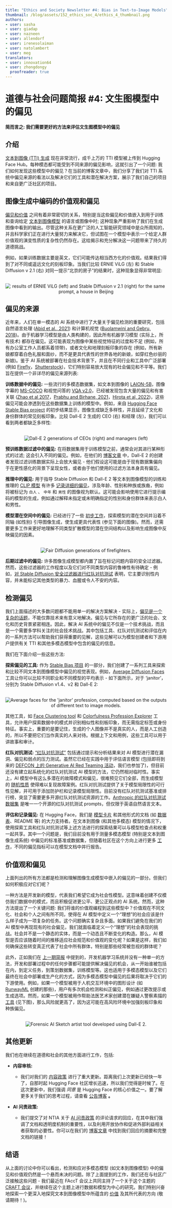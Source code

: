 ```yaml
---
title: "Ethics and Society Newsletter #4: Bias in Text-to-Image Models"
thumbnail: /blog/assets/152_ethics_soc_4/ethics_4_thumbnail.png
authors:
- user: sasha
- user: giadap
- user: nazneen
- user: allendorf
- user: irenesolaiman
- user: natolambert
- user: meg
translators:
- user: innovation64
- user: zhongdongy
  proofreader: true
---
```


# 道德与社会问题简报 #4: 文生图模型中的偏见


**简而言之: 我们需要更好的方法来评估文生图模型中的偏见**

## 介绍

[文本到图像 (TTI) 生成](https://huggingface.co/models?pipeline_tag=text-to-image&sort=downloads) 现在非常流行，成千上万的 TTI 模型被上传到 Hugging Face Hub。每种模态都可能受到不同来源的偏见影响，这就引出了一个问题: 我们如何发现这些模型中的偏见？在当前的博客文章中，我们分享了我们对 TTI 系统中偏见来源的看法以及解决它们的工具和潜在解决方案，展示了我们自己的项目和来自更广泛社区的项目。

## 图像生成中编码的价值观和偏见

[偏见和价值](https://www.sciencedirect.com/science/article/abs/pii/B9780080885797500119) 之间有着非常密切的关系，特别是当这些偏见和价值嵌入到用于训练和查询给定 [文本到图像模型](https://dl.acm.org/doi/abs/10.1145/3593013.3594095) 的语言或图像中时; 这种现象严重影响了我们在生成图像中看到的输出。尽管这种关系在更广泛的人工智能研究领域中是众所周知的，并且科学家们正在进行大量努力来解决它，但试图在一个模型中表示一个给定人群价值观的演变性质的复杂性仍然存在。这给揭示和充分解决这一问题带来了持久的道德挑战。

例如，如果训练数据主要是英文，它们可能传达相当西方化的价值观。结果我们得到了对不同或遥远文化的刻板印象。当我们比较 ERNIE ViLG (左) 和 Stable Diffusion v 2.1 (右) 对同一提示“北京的房子”的结果时，这种现象显得非常明显:

<p align="center">
 <br>
 <img src="https://huggingface.co/datasets/huggingface/documentation-images/resolve/main/blog/152_ethics_soc_4/ernie-sd.png" alt="results of ERNIE ViLG (left) and Stable Diffusion v 2.1 (right) for the same prompt, a house in Beijing" />
</p>

## 偏见的来源

近年来，人们在单一模态的 AI 系统中进行了大量关于偏见检测的重要研究，包括自然语言处理 ([Abid et al., 2021](https://dl.acm.org/doi/abs/10.1145/3461702.3462624)) 和计算机视觉 ([Buolamwini and Gebru, 2018](http://proceedings.mlr.press/v81/buolamwini18a/buolamwini18a.pdf))。由于机器学习模型是由人类构建的，因此所有机器学习模型 (实际上，所有技术) 都存在偏见。这可能表现为图像中某些视觉特征的过度和不足 (例如，所有办公室工作人员都系着领带)，或者文化和地理刻板印象的存在 (例如，所有新娘都穿着白色礼服和面纱，而不是更具代表性的世界各地的新娘，如穿红色纱丽的新娘)。鉴于 AI 系统被部署在社会技术背景下，并且在不同行业和工具中广泛部署 (例如 [Firefly](https://www.adobe.com/sensei/generative-ai/firefly.html)，[Shutterstock](https://www.shutterstock.com/ai-image-generator))，它们特别容易放大现有的社会偏见和不平等。我们旨在提供一个非详尽的偏见来源列表:

**训练数据中的偏见:** 一些流行的多模态数据集，如文本到图像的 [LAION-5B](https://laion.ai/blog/laion-5b/)，图像字幕的 [MS-COCO](https://cocodataset.org/) 和视觉问答的 [VQA v2.0](https://paperswithcode.com/dataset/visual-question-answering-v2-0)，已经被发现包含大量的偏见和有害关联 ([Zhao et al 2017](https://aclanthology.org/D17-1323/)，[Prabhu and Birhane, 2021](https://huggingface.co/papers/2110.01963)，[Hirota et al, 2022](https://facctconference.org/static/pdfs_2022/facct22-3533184.pdf))，这些偏见可能会渗透到在这些数据集上训练的模型中。例如，来自 [Hugging Face Stable Bias project](https://huggingface.co/spaces/society-ethics/StableBias) 的初步结果显示，图像生成缺乏多样性，并且延续了文化和身份群体的常见刻板印象。比较 Dall-E 2 生成的 CEO (右) 和经理 (左)，我们可以看到两者都缺乏多样性:

<p align="center">
 <br>
 <img src="https://huggingface.co/datasets/huggingface/documentation-images/resolve/main/blog/152_ethics_soc_4/CEO_manager.png" alt="Dall-E 2 generations of CEOs (right) and managers (left)" />
</p>

**预训练数据过滤中的偏见:** 在将数据集用于训练模型之前，通常会对其进行某种形式的过滤; 这会引入不同的偏见。例如，在他们的 [博客文章](https://openai.com/research/dall-e-2-pre-training-mitigations) 中，Dall-E 2 的创建者发现过滤训练数据实际上会放大偏见 - 他们假设这可能是由于现有数据集偏向于在更性感化的背景下呈现女性，或者由于他们使用的过滤方法本身具有偏见。

**推理中的偏见:** 用于指导 Stable Diffusion 和 Dall-E 2 等文本到图像模型的训练和推理的 [CLIP 模型](https://huggingface.co/openai/clip-vit-large-patch14) 有许多 [记录详细的偏见](https://huggingface.co/papers/2205.11378)，涉及年龄、性别和种族或族裔，例如将被标记为 `白人` 、 `中年` 和 `男性` 的图像视为默认。这可能会影响使用它进行提示编码的模型的生成，例如通过解释未指定或未明确指定的性别和身份群体来表示白人和男性。

**模型潜在空间中的偏见:** 已经进行了一些 [初步工作](https://huggingface.co/papers/2302.10893)，探索模型的潜在空间并沿着不同轴 (如性别) 引导图像生成，使生成更具代表性 (参见下面的图像)。然而，还需要更多工作来更好地理解不同类型扩散模型的潜在空间结构以及影响生成图像中反映偏见的因素。

<p align="center">
 <br>
 <img src="https://huggingface.co/datasets/huggingface/documentation-images/resolve/main/blog/152_ethics_soc_4/fair-diffusion.png" alt="Fair Diffusion generations of firefighters." />
</p>

**后期过滤中的偏见:** 许多图像生成模型都内置了旨在标记问题内容的安全过滤器。然而，这些过滤器的工作程度以及它们对不同类型内容的鲁棒性有待确定 - 例如，[对 Stable Diffusion 安全过滤器进行红队对抗测试](https://huggingface.co/papers/2210.04610) 表明，它主要识别性内容，并未能标记其他类型的暴力、血腥或令人不安的内容。

## 检测偏见

我们上面描述的大多数问题都不能用单一的解决方案解决 - 实际上，[偏见是一个复杂的话题](https://huggingface.co/blog/ethics-soc-2)，不能仅靠技术来有意义地解决。偏见与它所存在的更广泛的社会、文化和历史背景紧密相连。因此，解决 AI 系统中的偏见不仅是一个技术挑战，而且是一个需要多学科关注的社会技术挑战。其中包括工具、红队对抗测试和评估在内的一系列方法可以帮助我们获得重要的见解，这些见解可以为模型创建者和下游用户提供有关 TTI 和其他多模态模型中包含的偏见的信息。

我们在下面介绍一些这些方法:

**探索偏见的工具:** 作为 [Stable Bias 项目](https://huggingface.co/spaces/society-ethics/StableBias) 的一部分，我们创建了一系列工具来探索和比较不同文本到图像模型中偏见的视觉表现。例如，[Average Diffusion Faces](https://huggingface.co/spaces/society-ethics/Average_diffusion_faces) 工具让你可以比较不同职业和不同模型的平均表示 - 如下面所示，对于 ‘janitor’，分别为 Stable Diffusion v1.4、v2 和 Dall-E 2:

<p align="center">
 <br>
 <img src="https://huggingface.co/datasets/huggingface/documentation-images/resolve/main/blog/152_ethics_soc_4/average.png" alt="Average faces for the 'janitor' profession, computed based on the outputs of different text to image models." />
</p>

其他工具，如 [Face Clustering tool](https://hf.co/spaces/society-ethics/DiffusionFaceClustering) 和 [Colorfulness Profession Explorer](https://huggingface.co/spaces/tti-bias/identities-colorfulness-knn) 工具，允许用户探索数据中的模式并识别相似性和刻板印象，而无需指定标签或身份特征。事实上，重要的是要记住，生成的个人图像并不是真实的人，而是人工创造的，所以不要把它们当作真实的人来对待。根据上下文和用例，这些工具可以用于讲故事和审计。

**红队对抗测试:** [“红队对抗测试”](https://huggingface.co/blog/red-teaming) 包括通过提示和分析结果来对 AI 模型进行潜在漏洞、偏见和弱点的压力测试。虽然它已经在实践中用于评估语言模型 (包括即将到来的 [DEFCON 上的 Generative AI Red Teaming 活动](https://aivillage.org/generative%20red%20team/generative-red-team/)，我们也参加了)，但目前还没有建立起系统化的红队对抗测试 AI 模型的方法，它仍然相对临时性。事实上，AI 模型中有这么多潜在的故障模式和偏见，很难预见它们全部，而生成模型的 [随机性质](https://dl.acm.org/doi/10.1145/3442188.3445922) 使得难以复现故障案例。红队对抗测试提供了关于模型局限性的可行性见解，并可用于添加防护栏和记录模型局限性。目前没有红队对抗测试基准或排行榜，突显了需要更多开源红队对抗测试资源的工作。[Anthropic 的红队对抗测试数据集](https://github.com/anthropics/hh-rlhf/tree/master/red-team-attempts) 是唯一一个开源的红队对抗测试 prompts，但仅限于英语自然语言文本。

**评估和记录偏见:** 在 Hugging Face，我们是 [模型卡片](https://huggingface.co/docs/hub/model-card-guidebook) 和其他形式的文档 (如 [数据表](https://huggingface.co/papers/1803.09010)、README 等) 的大力支持者。在文本到图像 (和其他多模态) 模型的情况下，使用探索工具和红队对抗测试等上述方法进行的探索结果可以与模型检查点和权重一起共享。其中一个问题是，我们目前没有用于测量多模态模型 (特别是文本到图像生成系统) 中偏见的标准基准或数据集，但随着社区在这个方向上进行更多 [工作](https://huggingface.co/papers/2306.05949)，不同的偏见指标可以在模型文档中并行报告。

## 价值观和偏见

上面列出的所有方法都是检测和理解图像生成模型中嵌入的偏见的一部分。但我们如何积极应对它们呢？

一种方法是开发新的模型，代表我们希望它成为社会性模型。这意味着创建不仅模仿我们数据中的模式，而且积极促进更公平、更公正观点的 AI 系统。然而，这种方法提出了一个关键问题: 我们将谁的价值观编程到这些模型中？价值观在不同文化、社会和个人之间有所不同，使得在 AI 模型中定义一个“理想”的社会应该是什么样子成为一项复杂的任务。这个问题确实复杂且多面。如果我们避免在我们的 AI 模型中再现现有的社会偏见，我们就面临着定义一个“理想”的社会表现的挑战。社会并不是一个静态的实体，而是一个动态且不断变化的构造。那么，AI 模型是否应该随着时间的推移适应社会规范和价值观的变化呢？如果是这样，我们如何确保这些转变真正代表了社会中所有群体，特别是那些经常被忽视的群体呢？

此外，正如我们在 [上一期简报](https://huggingface.co/blog/ethics-soc-2#addressing-bias-throughout-the-ml-development-cycle) 中提到的，开发机器学习系统并没有一种单一的方法，开发和部署过程中的任何步骤都可能提供解决偏见的机会，从一开始谁被包括在内，到定义任务，到策划数据集，训练模型等。这也适用于多模态模型以及它们最终在社会中部署或生产化的方式，因为多模态模型中偏见的后果将取决于它们的下游使用。例如，如果一个模型被用于人机交互环境中的图形设计 (如 [RunwayML](https://runwayml.com/ai-magic-tools/text-to-image/) 创建的那些)，用户有多次机会检测和纠正偏见，例如通过更改提示或生成选项。然而，如果一个模型被用作帮助法医艺术家创建潜在嫌疑人警察素描的 [工具](https://www.vice.com/en/article/qjk745/ai-police-sketches) (见下图)，那么风险就更高了，因为这可能在高风险环境中加强刻板印象和种族偏见。

<p align="center">
 <br>
 <img src="https://huggingface.co/datasets/huggingface/documentation-images/resolve/main/blog/152_ethics_soc_4/forensic.png" alt="Forensic AI Sketch artist tool developed using Dall-E 2." />
</p>

## 其他更新

我们也在继续在道德和社会的其他方面进行工作，包括:

- **内容审核:**
  - 我们对我们的 [内容政策](https://huggingface.co/content-guidelines) 进行了重大更新。距离我们上次更新已经快一年了，自那时起 Hugging Face 社区增长迅速，所以我们觉得是时候了。在这次更新中，我们强调 _同意_ 是 Hugging Face 的核心价值之一。要了解更多关于我们的思考过程，请查看 [公告博客](https://huggingface.co/blog/content-guidelines-update) **。**

- **AI 问责政策:**

  - 我们提交了对 NTIA 关于 [AI 问责政策](https://ntia.gov/issues/artificial-intelligence/request-for-comments) 的评论请求的回应，在其中我们强调了文档和透明度机制的重要性，以及利用开放协作和促进外部利益相关者获取的必要性。你可以在我们的 [博客文章](https://huggingface.co/blog/policy-ntia-rfc) 中找到我们回应的摘要和完整文档的链接！

## 结语

从上面的讨论中你可以看出，检测和应对多模态模型 (如文本到图像模型) 中的偏见和价值观仍然是一个悬而未决的问题。除了上面提到的工作，我们还在与社区广泛接触这些问题 - 我们最近在 FAccT 会议上共同主持了一个关于这个主题的 [CRAFT 会议](https://facctconference.org/2023/acceptedcraft.html)，并继续在这个主题上进行数据和模型为中心的研究。我们特别兴奋地探索一个更深入地探究文本到图像模型中所蕴含的 [价值](https://huggingface.co/papers/2203.07785) 及其所代表的方向 (敬请期待！)。